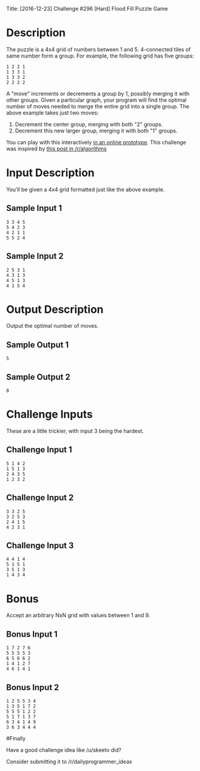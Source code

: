 Title: [2016-12-23] Challenge #296 [Hard] Flood Fill Puzzle Game

# Description

The puzzle is a 4x4 grid of numbers between 1 and 5. 4-connected tiles
of same number form a group. For example, the following grid has five
groups:

    1 2 2 1
    1 3 3 1
    1 3 3 2
    2 2 2 2

A "move" increments or decrements a group by 1, possibly merging it
with other groups. Given a particular graph, your program will find
the optimal number of moves needed to merge the entire grid into a
single group. The above example takes just two moves:

1. Decrement the center group, merging with both "2" groups.
2. Decrement this new larger group, merging it with both "1" groups.

You can play with this interactively [in an online
prototype](http://entibo.fr/lvlr/). This challenge was inspired by
[this post in
/r/algorithms](https://www.reddit.com/r/algorithms/comments/5jtgvn/minimum_number_of_moves_to_solve_a_puzzle_game/)

# Input Description

You'll be given a 4x4 grid formatted just like the above example.

## Sample Input 1

    3 3 4 5
    5 4 2 3
    4 2 1 1
    5 5 2 4

## Sample Input 2

    2 5 3 1
    4 3 1 3
    4 5 1 3
    4 1 5 4

# Output Description

Output the optimal number of moves.

## Sample Output 1

    5

## Sample Output 2

    8

# Challenge Inputs

These are a little trickier, with input 3 being the hardest.

## Challenge Input 1

    5 1 4 2
    1 5 1 3
    2 4 3 5
    1 2 3 2

## Challenge Input 2

    3 3 2 5
    3 2 5 3
    2 4 1 5
    4 2 3 1

## Challenge Input 3

    4 4 1 4
    5 1 5 1
    3 5 1 3
    1 4 3 4

# Bonus

Accept an arbitrary NxN grid with values between 1 and 9.

## Bonus Input 1

    1 7 2 7 6
    5 5 5 5 3
    6 5 6 6 2
    1 4 1 2 7
    4 6 1 4 1

## Bonus Input 2

    1 2 5 5 3 4
    1 3 5 1 7 2
    5 5 5 1 2 2
    5 1 7 1 3 7
    6 3 4 1 4 9
    3 6 3 4 4 4

#Finally

Have a good challenge idea like /u/skeeto did?

Consider submitting it to /r/dailyprogrammer_ideas
